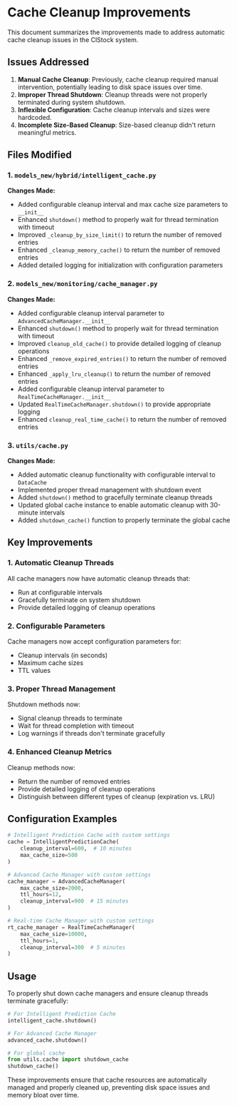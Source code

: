 # Cache Cleanup Improvements

This document summarizes the improvements made to address automatic cache cleanup issues in the ClStock system.

## Issues Addressed

1. **Manual Cache Cleanup**: Previously, cache cleanup required manual intervention, potentially leading to disk space issues over time.
2. **Improper Thread Shutdown**: Cleanup threads were not properly terminated during system shutdown.
3. **Inflexible Configuration**: Cache cleanup intervals and sizes were hardcoded.
4. **Incomplete Size-Based Cleanup**: Size-based cleanup didn't return meaningful metrics.

## Files Modified

### 1. `models_new/hybrid/intelligent_cache.py`

**Changes Made:**
- Added configurable cleanup interval and max cache size parameters to `__init__`
- Enhanced `shutdown()` method to properly wait for thread termination with timeout
- Improved `_cleanup_by_size_limit()` to return the number of removed entries
- Enhanced `_cleanup_memory_cache()` to return the number of removed entries
- Added detailed logging for initialization with configuration parameters

### 2. `models_new/monitoring/cache_manager.py`

**Changes Made:**
- Added configurable cleanup interval parameter to `AdvancedCacheManager.__init__`
- Enhanced `shutdown()` method to properly wait for thread termination with timeout
- Improved `cleanup_old_cache()` to provide detailed logging of cleanup operations
- Enhanced `_remove_expired_entries()` to return the number of removed entries
- Enhanced `_apply_lru_cleanup()` to return the number of removed entries
- Added configurable cleanup interval parameter to `RealTimeCacheManager.__init__`
- Updated `RealTimeCacheManager.shutdown()` to provide appropriate logging
- Enhanced `cleanup_real_time_cache()` to return the number of removed entries

### 3. `utils/cache.py`

**Changes Made:**
- Added automatic cleanup functionality with configurable interval to `DataCache`
- Implemented proper thread management with shutdown event
- Added `shutdown()` method to gracefully terminate cleanup threads
- Updated global cache instance to enable automatic cleanup with 30-minute intervals
- Added `shutdown_cache()` function to properly terminate the global cache

## Key Improvements

### 1. Automatic Cleanup Threads
All cache managers now have automatic cleanup threads that:
- Run at configurable intervals
- Gracefully terminate on system shutdown
- Provide detailed logging of cleanup operations

### 2. Configurable Parameters
Cache managers now accept configuration parameters for:
- Cleanup intervals (in seconds)
- Maximum cache sizes
- TTL values

### 3. Proper Thread Management
Shutdown methods now:
- Signal cleanup threads to terminate
- Wait for thread completion with timeout
- Log warnings if threads don't terminate gracefully

### 4. Enhanced Cleanup Metrics
Cleanup methods now:
- Return the number of removed entries
- Provide detailed logging of cleanup operations
- Distinguish between different types of cleanup (expiration vs. LRU)

## Configuration Examples

```python
# Intelligent Prediction Cache with custom settings
cache = IntelligentPredictionCache(
    cleanup_interval=600,  # 10 minutes
    max_cache_size=500
)

# Advanced Cache Manager with custom settings
cache_manager = AdvancedCacheManager(
    max_cache_size=2000,
    ttl_hours=12,
    cleanup_interval=900  # 15 minutes
)

# Real-time Cache Manager with custom settings
rt_cache_manager = RealTimeCacheManager(
    max_cache_size=10000,
    ttl_hours=1,
    cleanup_interval=300  # 5 minutes
)
```

## Usage

To properly shut down cache managers and ensure cleanup threads terminate gracefully:

```python
# For Intelligent Prediction Cache
intelligent_cache.shutdown()

# For Advanced Cache Manager
advanced_cache.shutdown()

# For global cache
from utils.cache import shutdown_cache
shutdown_cache()
```

These improvements ensure that cache resources are automatically managed and properly cleaned up, preventing disk space issues and memory bloat over time.